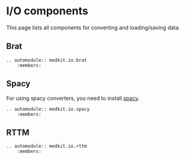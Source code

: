 # I/O components

This page lists all components for converting and loading/saving data.

## Brat

```{eval-rst}
.. automodule:: medkit.io.brat
    :members:
```

## Spacy

For using spacy converters, you need to install [spacy](https://spacy.io/).

```{eval-rst}
.. automodule:: medkit.io.spacy
    :members:
```

## RTTM

```{eval-rst}
.. automodule:: medkit.io.rttm
    :members:
```
